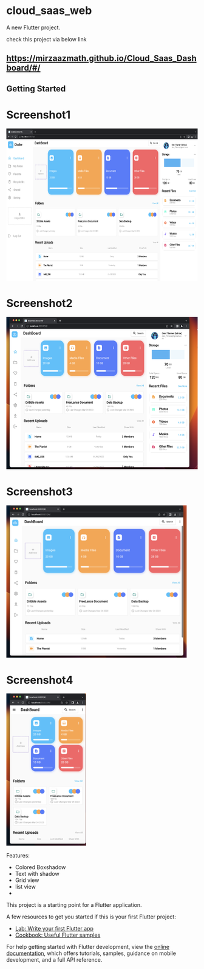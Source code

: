 # cloud_saas_web

A new Flutter project.

check this project via below link

## https://mirzaazmath.github.io/Cloud_Saas_Dashboard/#/

## Getting Started

# Screenshot1
<img src ="https://github.com/Mirzaazmath/flutter_cloud_saas_dashboard/blob/main/assets/Screenshot.png" height ="400">

# Screenshot2
<img src ="https://github.com/Mirzaazmath/flutter_cloud_saas_dashboard/blob/main/assets/Screenshot2.png" height ="400">

# Screenshot3
<img src ="https://github.com/Mirzaazmath/flutter_cloud_saas_dashboard/blob/main/assets/Screeenshot3.png" height ="400">

# Screenshot4
<img src ="https://github.com/Mirzaazmath/flutter_cloud_saas_dashboard/blob/main/assets/Screenshot4.png" height ="400">




Features:
* Colored Boxshadow
* Text with shadow
* Grid view
* list view
* 
This project is a starting point for a Flutter application.

A few resources to get you started if this is your first Flutter project:

- [Lab: Write your first Flutter app](https://docs.flutter.dev/get-started/codelab)
- [Cookbook: Useful Flutter samples](https://docs.flutter.dev/cookbook)

For help getting started with Flutter development, view the
[online documentation](https://docs.flutter.dev/), which offers tutorials,
samples, guidance on mobile development, and a full API reference.
